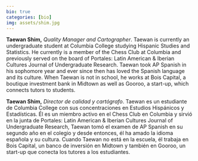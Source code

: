 ```yaml
---
bio: true
categories: [bio]
img: assets/shim.jpg 
---
```

**Taewan Shim,** *Quality Manager and Cartographer*. Taewan is currently an undergraduate student at Columbia College studying Hispanic Studies and Statistics. He currently is a member of the Chess Club at Columbia and previously served on the board of Portales: Latin American & Iberian Cultures Journal of Undergraduate Research. Taewan took AP Spanish in his sophomore year and ever since then has loved the Spanish language and its culture. When Taewan is not in school, he works at Bois Capital, a boutique investment bank in Midtown as well as Gooroo, a start-up, which connects tutors to students.

**Taewan Shim,** *Director de calidad y cartógrafo*. Taewan es un estudiante de Columbia College con sus concentraciones en Estudios Hispánicos y Estadísticas. Él es un miembro activo en el Chess Club en Columbia y sirvió en la junta de Portales: Latin American & Iberian Cultures Journal of Undergraduate Research, Taewan tomó el examen de AP Spanish en su segundo año en el colegio y desde entonces, él ha amado la idioma española y su cultura. Cuando Taewan no está en la escuela, él trabaja en Bois Capital, un banco de inversión en Midtown y también en Gooroo, un start-up que conecta los tutores a los estudiantes.
